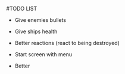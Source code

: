 #TODO LIST

<!-- X Place all bullets into an array

X Give shapes a point of origin that can be moved around

X Add movement pattern to shapes

X more exciting music -->

- Give enemies bullets

- Give ships health

- Better reactions (react to being destroyed)

- Start screen with menu

- Better 